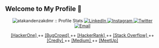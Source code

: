 ## Welcome to My Profile 👋
<p align="center">
<img src="https://komarev.com/ghpvc/?username=atakandenzakdmr&color=blueviolet" alt="atakandenzakdmr :: Profile Stats"></a>
<a href="https://www.linkedin.com/in/atakandenzakdmr" target="_blank"><img alt="LinkedIn" src="https://img.shields.io/badge/LinkedIn-%40atakandenzakdmr-blue"</a>
<a href="https://www.instagram.com/atakandenzakdmr/" <img alt="Instagram" target="_blank"><img alt="Instagram" src="https://img.shields.io/badge/Instagram-%40atakandenzakdmr-blueviolet"</a>
<a href="https://twitter.com/atakandenzakdmr/" target="_blank"><img alt="Twitter" src="https://img.shields.io/badge/Twitter-%40atakandenzakdmr-blue"</a>
<a href="mailto:atakandenizakdemir@gmail.com"><img alt="Email" src="https://img.shields.io/badge/E--Mail-atakandenizakdemir%40gmail.com-orange"</a>
<div align="center">
<a href="https://hackerone.com/atakandenzakdmr" link="red"> [HackerOne] </a> ++
<a href="https://bugcrowd.com/atakandenzakdemr" link="blue"> [BugCrowd] </a> ++
<a href="https://www.hackerrank.com/atakandenzakdmr" link="blue"> [HackerRank] </a> ++ 
<a href="https://stackoverflow.com/users/16284211/atakan-deniz-akdemir" link="green"> [Stack Overflow] </a> ++ 
<a href="https://www.credly.com/users/atakan-deniz-akdemir" link="yellow"> [Credly] </a> ++ 
<a href="https://medium.com/@atakandenzakdmr" link="yellow"> [Medium] </a> ++
<a href="https://www.meetup.com/tr-TR/members/300503703/" link="ocean"> [MeetUp] </a>
<div>  
</p>

